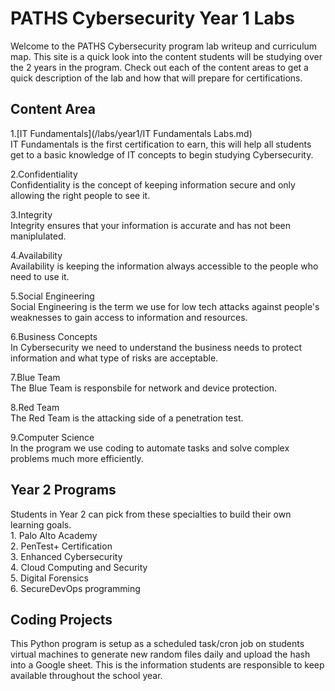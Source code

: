 <h1>PATHS Cybersecurity Year 1 Labs</h1>

Welcome to the PATHS Cybersecurity program lab writeup and curriculum map.  This site is a quick look into the content students will be studying over the 2 years in the program.  Check out each of the content areas to get a quick description of the lab and how that will prepare for certifications.

<h2>Content Area</h2>

1.[IT Fundamentals](/labs/year1/IT Fundamentals Labs.md)<br>
IT Fundamentals is the first certification to earn, this will help all students get to a basic knowledge of IT concepts to begin studying Cybersecurity. <br>

2.Confidentiality<br>
Confidentiality is the concept of keeping information secure and only allowing the right people to see it.<br>

3.Integrity<br>
Integrity ensures that your information is accurate and has not been maniplulated.<br>

4.Availability<br>
Availability is keeping the information always accessible to the people who need to use it.<br>

5.Social Engineering<br>
Social Engineering is the term we use for low tech attacks against people's weaknesses to gain access to information and resources.<br>

6.Business Concepts<br>
In Cybersecurity we need to understand the business needs to protect information and what type of risks are acceptable.<br>

7.Blue Team<br>
The Blue Team is responsbile for network and device protection.<br>

8.Red Team<br>
The Red Team is the attacking side of a penetration test.<br>

9.Computer Science<br>
In the program we use coding to automate tasks and solve complex problems much more efficiently.<br>

<h2>Year 2 Programs</h2>
Students in Year 2 can pick from these specialties to build their own learning goals.<br>
1. Palo Alto Academy <br>
2. PenTest+ Certification <br>
3. Enhanced Cybersecurity <br>
4. Cloud Computing and Security <br>
5. Digital Forensics <br>
6. SecureDevOps programming <br>



<h2>Coding Projects</h2>
This Python program is setup as a scheduled task/cron job on students virtual machines to generate new random files daily and upload the hash into a Google sheet.  This is the information students are responsible to keep available throughout the school year.

